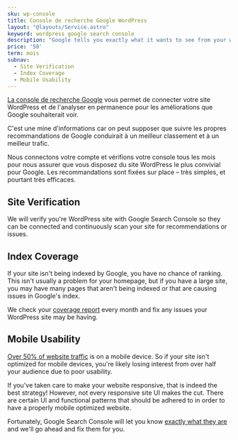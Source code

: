 ```yaml
---
sku: wp-console
title: Console de recherche Google WordPress
layout: "@layouts/Service.astro"
keyword: wordpress google search console
description: "Google tells you exactly what it wants to see from your website in a console you can connect. We implement all of its suggestions every month so there's no guesswork whether you're doing things right."
price: '50'
term: mois
subnav:
  - Site Verification
  - Index Coverage
  - Mobile Usability
---
```


[La console de recherche Google](https://search.google.com/search-console/about) vous permet de connecter votre site WordPress et de l'analyser en permanence pour les améliorations que Google souhaiterait voir.

C'est une mine d'informations car on peut supposer que suivre les propres recommandations de Google conduirait à un meilleur classement et à un meilleur trafic.

Nous connectons votre compte et vérifions votre console tous les mois pour nous assurer que vous disposez du site WordPress le plus convivial pour Google. Les recommandations sont fixées sur place – très simples, et pourtant très efficaces.

## Site Verification

We will verify you're WordPress site with Google Search Console so they can be connected and continuously scan your site for recommendations or issues.

## Index Coverage

If your site isn't being indexed by Google, you have no chance of ranking. This isn't usually a problem for your homepage, but if you have a large site, you may have many pages that aren't being indexed or that are causing issues in Google's index.

We check your [coverage report](https://support.google.com/webmasters/answer/7440203) every month and fix any issues your WordPress site may be having.

## Mobile Usability

[Over 50% of website traffic](https://www.statista.com/statistics/277125/share-of-website-traffic-coming-from-mobile-devices) is on a mobile device. So if your site isn't optimized for mobile devices, you're likely losing interest from over half your audience due to poor usability.

If you've taken care to make your website responsive, that is indeed the best strategy! However, not every responsive site UI makes the cut. There are certain UI and functional patterns that should be adhered to in order to have a properly mobile optimized website.

Fortunately, Google Search Console will let you know [exactly what they are](https://support.google.com/webmasters/answer/9063469) and we'll go ahead and fix them for you.
